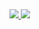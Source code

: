 
<div>
  <a href="https://github.com/Damgam">
  <img src="https://github-readme-stats.vercel.app/api?username=Damgam&show_icons=true&theme=dark&include_all_commits=true&count_private=true"/>
  <img src="https://github-readme-stats.vercel.app/api/top-langs/?username=Damgam&layout=compact&langs_count=7&theme=dark"/>
</div>

